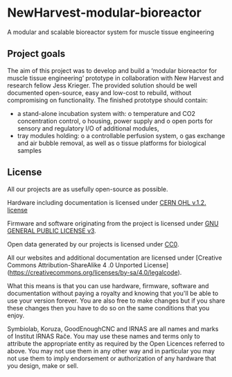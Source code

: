 # NewHarvest-modular-bioreactor
A modular and scalable bioreactor system for muscle tissue engineering

## Project goals
The aim of this project was to develop and build a ‘modular bioreactor for muscle tissue engineering’ prototype in collaboration with New Harvest and research fellow Jess Krieger. The provided solution should be well documented open-source, easy and low-cost to rebuild, without compromising on functionality. The finished prototype should contain:
 - a stand-alone incubation system with: 
	o	temperature and CO2 concentration control, 
	o	housing, power supply and 
	o	open ports for sensory and regulatory I/O of additional modules,
 -	tray modules holding:
	o	a controllable perfusion system, 
	o	gas exchange and air bubble removal, as well as 
	o	tissue platforms for biological samples 



## License <a id="license"></a>

All our projects are as usefully open-source as possible.

Hardware including documentation is licensed under [CERN OHL v.1.2. license](http://www.ohwr.org/licenses/cern-ohl/v1.2)

Firmware and software originating from the project is licensed under [GNU GENERAL PUBLIC LICENSE v3](http://www.gnu.org/licenses/gpl-3.0.en.html).

Open data generated by our projects is licensed under [CC0](https://creativecommons.org/publicdomain/zero/1.0/legalcode).

All our websites and additional documentation are licensed under [Creative Commons Attribution-ShareAlike 4 .0 Unported License] (https://creativecommons.org/licenses/by-sa/4.0/legalcode).

What this means is that you can use hardware, firmware, software and documentation without paying a royalty and knowing that you'll be able to use your version forever. You are also free to make changes but if you share these changes then you have to do so on the same conditions that you enjoy.

Symbiolab, Koruza, GoodEnoughCNC and IRNAS are all names and marks of Institut IRNAS Rače.
You may use these names and terms only to attribute the appropriate entity as required by the Open Licences referred to above. You may not use them in any other way and in particular you may not use them to imply endorsement or authorization of any hardware that you design, make or sell.
